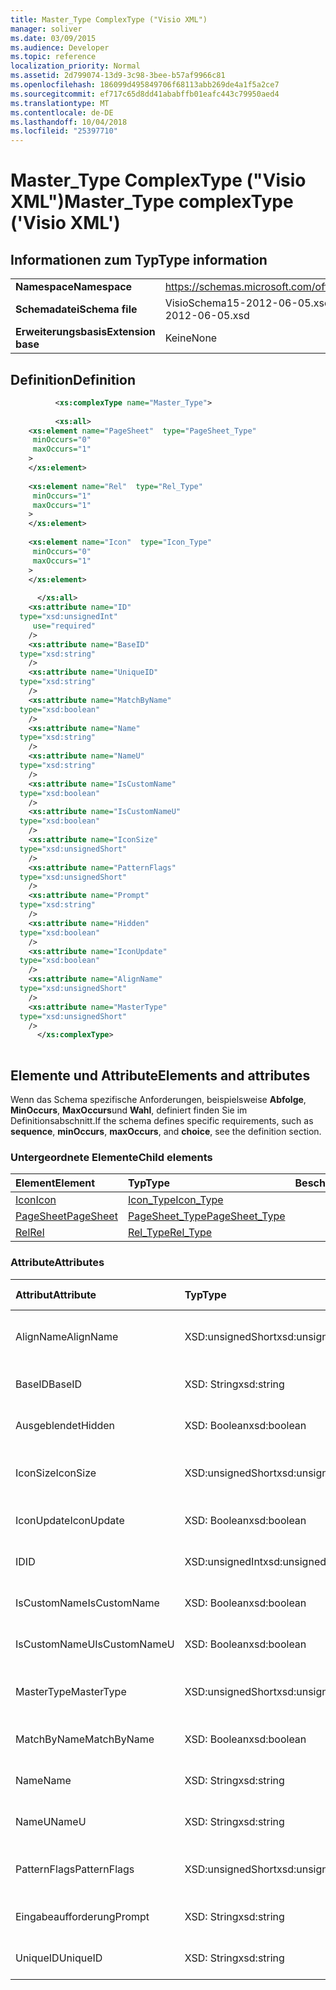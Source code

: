 ```yaml
---
title: Master_Type ComplexType ("Visio XML")
manager: soliver
ms.date: 03/09/2015
ms.audience: Developer
ms.topic: reference
localization_priority: Normal
ms.assetid: 2d799074-13d9-3c98-3bee-b57af9966c81
ms.openlocfilehash: 186099d495849706f68113abb269de4a1f5a2ce7
ms.sourcegitcommit: ef717c65d8dd41ababffb01eafc443c79950aed4
ms.translationtype: MT
ms.contentlocale: de-DE
ms.lasthandoff: 10/04/2018
ms.locfileid: "25397710"
---
```

# <a name="mastertype-complextype-visio-xml"></a><span data-ttu-id="0573f-102">Master_Type ComplexType ("Visio XML")</span><span class="sxs-lookup"><span data-stu-id="0573f-102">Master_Type complexType ('Visio XML')</span></span>

## <a name="type-information"></a><span data-ttu-id="0573f-103">Informationen zum Typ</span><span class="sxs-lookup"><span data-stu-id="0573f-103">Type information</span></span>

|||
|:-----|:-----|
|<span data-ttu-id="0573f-104">**Namespace**</span><span class="sxs-lookup"><span data-stu-id="0573f-104">**Namespace**</span></span> <br/> |https://schemas.microsoft.com/office/visio/2011/1/core  <br/> |
|<span data-ttu-id="0573f-105">**Schemadatei**</span><span class="sxs-lookup"><span data-stu-id="0573f-105">**Schema file**</span></span> <br/> |<span data-ttu-id="0573f-106">VisioSchema15-2012-06-05.xsd</span><span class="sxs-lookup"><span data-stu-id="0573f-106">VisioSchema15-2012-06-05.xsd</span></span>  <br/> |
|<span data-ttu-id="0573f-107">**Erweiterungsbasis**</span><span class="sxs-lookup"><span data-stu-id="0573f-107">**Extension base**</span></span> <br/> |<span data-ttu-id="0573f-108">Keine</span><span class="sxs-lookup"><span data-stu-id="0573f-108">None</span></span>  <br/> |
   
## <a name="definition"></a><span data-ttu-id="0573f-109">Definition</span><span class="sxs-lookup"><span data-stu-id="0573f-109">Definition</span></span>

```XML
          <xs:complexType name="Master_Type">
          
          <xs:all>
    <xs:element name="PageSheet"  type="PageSheet_Type"
     minOccurs="0"
     maxOccurs="1"
    >
    </xs:element>
    
    <xs:element name="Rel"  type="Rel_Type"
     minOccurs="1"
     maxOccurs="1"
    >
    </xs:element>
    
    <xs:element name="Icon"  type="Icon_Type"
     minOccurs="0"
     maxOccurs="1"
    >
    </xs:element>
    
      </xs:all>
    <xs:attribute name="ID"
  type="xsd:unsignedInt"
     use="required"
    />
    <xs:attribute name="BaseID"
  type="xsd:string"
    />
    <xs:attribute name="UniqueID"
  type="xsd:string"
    />
    <xs:attribute name="MatchByName"
  type="xsd:boolean"
    />
    <xs:attribute name="Name"
  type="xsd:string"
    />
    <xs:attribute name="NameU"
  type="xsd:string"
    />
    <xs:attribute name="IsCustomName"
  type="xsd:boolean"
    />
    <xs:attribute name="IsCustomNameU"
  type="xsd:boolean"
    />
    <xs:attribute name="IconSize"
  type="xsd:unsignedShort"
    />
    <xs:attribute name="PatternFlags"
  type="xsd:unsignedShort"
    />
    <xs:attribute name="Prompt"
  type="xsd:string"
    />
    <xs:attribute name="Hidden"
  type="xsd:boolean"
    />
    <xs:attribute name="IconUpdate"
  type="xsd:boolean"
    />
    <xs:attribute name="AlignName"
  type="xsd:unsignedShort"
    />
    <xs:attribute name="MasterType"
  type="xsd:unsignedShort"
    />
      </xs:complexType>
      
```

## <a name="elements-and-attributes"></a><span data-ttu-id="0573f-110">Elemente und Attribute</span><span class="sxs-lookup"><span data-stu-id="0573f-110">Elements and attributes</span></span>

<span data-ttu-id="0573f-111">Wenn das Schema spezifische Anforderungen, beispielsweise **Abfolge**, **MinOccurs**, **MaxOccurs**und **Wahl**, definiert finden Sie im Definitionsabschnitt.</span><span class="sxs-lookup"><span data-stu-id="0573f-111">If the schema defines specific requirements, such as **sequence**, **minOccurs**, **maxOccurs**, and **choice**, see the definition section.</span></span> 
  
### <a name="child-elements"></a><span data-ttu-id="0573f-112">Untergeordnete Elemente</span><span class="sxs-lookup"><span data-stu-id="0573f-112">Child elements</span></span>

|<span data-ttu-id="0573f-113">**Element**</span><span class="sxs-lookup"><span data-stu-id="0573f-113">**Element**</span></span>|<span data-ttu-id="0573f-114">**Typ**</span><span class="sxs-lookup"><span data-stu-id="0573f-114">**Type**</span></span>|<span data-ttu-id="0573f-115">**Beschreibung**</span><span class="sxs-lookup"><span data-stu-id="0573f-115">**Description**</span></span>|
|:-----|:-----|:-----|
|[<span data-ttu-id="0573f-116">Icon</span><span class="sxs-lookup"><span data-stu-id="0573f-116">Icon</span></span>](icon-element-master_type-complextypevisio-xml.md) <br/> |[<span data-ttu-id="0573f-117">Icon_Type</span><span class="sxs-lookup"><span data-stu-id="0573f-117">Icon_Type</span></span>](icon_type-complextypevisio-xml.md) <br/> ||
|[<span data-ttu-id="0573f-118">PageSheet</span><span class="sxs-lookup"><span data-stu-id="0573f-118">PageSheet</span></span>](pagesheet-element-master_type-complextypevisio-xml.md) <br/> |[<span data-ttu-id="0573f-119">PageSheet_Type</span><span class="sxs-lookup"><span data-stu-id="0573f-119">PageSheet_Type</span></span>](pagesheet_type-complextypevisio-xml.md) <br/> ||
|[<span data-ttu-id="0573f-120">Rel</span><span class="sxs-lookup"><span data-stu-id="0573f-120">Rel</span></span>](rel-element-master_type-complextypevisio-xml.md) <br/> |[<span data-ttu-id="0573f-121">Rel_Type</span><span class="sxs-lookup"><span data-stu-id="0573f-121">Rel_Type</span></span>](rel_type-complextypevisio-xml.md) <br/> ||
   
### <a name="attributes"></a><span data-ttu-id="0573f-122">Attribute</span><span class="sxs-lookup"><span data-stu-id="0573f-122">Attributes</span></span>

|<span data-ttu-id="0573f-123">**Attribut**</span><span class="sxs-lookup"><span data-stu-id="0573f-123">**Attribute**</span></span>|<span data-ttu-id="0573f-124">**Typ**</span><span class="sxs-lookup"><span data-stu-id="0573f-124">**Type**</span></span>|<span data-ttu-id="0573f-125">**Erforderlich**</span><span class="sxs-lookup"><span data-stu-id="0573f-125">**Required**</span></span>|<span data-ttu-id="0573f-126">**Beschreibung**</span><span class="sxs-lookup"><span data-stu-id="0573f-126">**Description**</span></span>|<span data-ttu-id="0573f-127">**Mögliche Werte**</span><span class="sxs-lookup"><span data-stu-id="0573f-127">**Possible values**</span></span>|
|:-----|:-----|:-----|:-----|:-----|
|<span data-ttu-id="0573f-128">AlignName</span><span class="sxs-lookup"><span data-stu-id="0573f-128">AlignName</span></span>  <br/> |<span data-ttu-id="0573f-129">XSD:unsignedShort</span><span class="sxs-lookup"><span data-stu-id="0573f-129">xsd:unsignedShort</span></span>  <br/> |<span data-ttu-id="0573f-130">Optional</span><span class="sxs-lookup"><span data-stu-id="0573f-130">optional</span></span>  <br/> ||<span data-ttu-id="0573f-131">Werte des Typs Xsd:unsignedShort.</span><span class="sxs-lookup"><span data-stu-id="0573f-131">Values of the xsd:unsignedShort type.</span></span>  <br/> |
|<span data-ttu-id="0573f-132">BaseID</span><span class="sxs-lookup"><span data-stu-id="0573f-132">BaseID</span></span>  <br/> |<span data-ttu-id="0573f-133">XSD: String</span><span class="sxs-lookup"><span data-stu-id="0573f-133">xsd:string</span></span>  <br/> |<span data-ttu-id="0573f-134">Optional</span><span class="sxs-lookup"><span data-stu-id="0573f-134">optional</span></span>  <br/> ||<span data-ttu-id="0573f-135">Werte des Typs xsd: String.</span><span class="sxs-lookup"><span data-stu-id="0573f-135">Values of the xsd:string type.</span></span>  <br/> |
|<span data-ttu-id="0573f-136">Ausgeblendet</span><span class="sxs-lookup"><span data-stu-id="0573f-136">Hidden</span></span>  <br/> |<span data-ttu-id="0573f-137">XSD: Boolean</span><span class="sxs-lookup"><span data-stu-id="0573f-137">xsd:boolean</span></span>  <br/> |<span data-ttu-id="0573f-138">Optional</span><span class="sxs-lookup"><span data-stu-id="0573f-138">optional</span></span>  <br/> ||<span data-ttu-id="0573f-139">Werte des Typs xsd: Boolean.</span><span class="sxs-lookup"><span data-stu-id="0573f-139">Values of the xsd:boolean type.</span></span>  <br/> |
|<span data-ttu-id="0573f-140">IconSize</span><span class="sxs-lookup"><span data-stu-id="0573f-140">IconSize</span></span>  <br/> |<span data-ttu-id="0573f-141">XSD:unsignedShort</span><span class="sxs-lookup"><span data-stu-id="0573f-141">xsd:unsignedShort</span></span>  <br/> |<span data-ttu-id="0573f-142">Optional</span><span class="sxs-lookup"><span data-stu-id="0573f-142">optional</span></span>  <br/> ||<span data-ttu-id="0573f-143">Werte des Typs Xsd:unsignedShort.</span><span class="sxs-lookup"><span data-stu-id="0573f-143">Values of the xsd:unsignedShort type.</span></span>  <br/> |
|<span data-ttu-id="0573f-144">IconUpdate</span><span class="sxs-lookup"><span data-stu-id="0573f-144">IconUpdate</span></span>  <br/> |<span data-ttu-id="0573f-145">XSD: Boolean</span><span class="sxs-lookup"><span data-stu-id="0573f-145">xsd:boolean</span></span>  <br/> |<span data-ttu-id="0573f-146">Optional</span><span class="sxs-lookup"><span data-stu-id="0573f-146">optional</span></span>  <br/> ||<span data-ttu-id="0573f-147">Werte des Typs xsd: Boolean.</span><span class="sxs-lookup"><span data-stu-id="0573f-147">Values of the xsd:boolean type.</span></span>  <br/> |
|<span data-ttu-id="0573f-148">ID</span><span class="sxs-lookup"><span data-stu-id="0573f-148">ID</span></span>  <br/> |<span data-ttu-id="0573f-149">XSD:unsignedInt</span><span class="sxs-lookup"><span data-stu-id="0573f-149">xsd:unsignedInt</span></span>  <br/> |<span data-ttu-id="0573f-150">erforderlich</span><span class="sxs-lookup"><span data-stu-id="0573f-150">required</span></span>  <br/> ||<span data-ttu-id="0573f-151">Werte des Typs Xsd:unsignedInt.</span><span class="sxs-lookup"><span data-stu-id="0573f-151">Values of the xsd:unsignedInt type.</span></span>  <br/> |
|<span data-ttu-id="0573f-152">IsCustomName</span><span class="sxs-lookup"><span data-stu-id="0573f-152">IsCustomName</span></span>  <br/> |<span data-ttu-id="0573f-153">XSD: Boolean</span><span class="sxs-lookup"><span data-stu-id="0573f-153">xsd:boolean</span></span>  <br/> |<span data-ttu-id="0573f-154">Optional</span><span class="sxs-lookup"><span data-stu-id="0573f-154">optional</span></span>  <br/> ||<span data-ttu-id="0573f-155">Werte des Typs xsd: Boolean.</span><span class="sxs-lookup"><span data-stu-id="0573f-155">Values of the xsd:boolean type.</span></span>  <br/> |
|<span data-ttu-id="0573f-156">IsCustomNameU</span><span class="sxs-lookup"><span data-stu-id="0573f-156">IsCustomNameU</span></span>  <br/> |<span data-ttu-id="0573f-157">XSD: Boolean</span><span class="sxs-lookup"><span data-stu-id="0573f-157">xsd:boolean</span></span>  <br/> |<span data-ttu-id="0573f-158">Optional</span><span class="sxs-lookup"><span data-stu-id="0573f-158">optional</span></span>  <br/> ||<span data-ttu-id="0573f-159">Werte des Typs xsd: Boolean.</span><span class="sxs-lookup"><span data-stu-id="0573f-159">Values of the xsd:boolean type.</span></span>  <br/> |
|<span data-ttu-id="0573f-160">MasterType</span><span class="sxs-lookup"><span data-stu-id="0573f-160">MasterType</span></span>  <br/> |<span data-ttu-id="0573f-161">XSD:unsignedShort</span><span class="sxs-lookup"><span data-stu-id="0573f-161">xsd:unsignedShort</span></span>  <br/> |<span data-ttu-id="0573f-162">Optional</span><span class="sxs-lookup"><span data-stu-id="0573f-162">optional</span></span>  <br/> ||<span data-ttu-id="0573f-163">Werte des Typs Xsd:unsignedShort.</span><span class="sxs-lookup"><span data-stu-id="0573f-163">Values of the xsd:unsignedShort type.</span></span>  <br/> |
|<span data-ttu-id="0573f-164">MatchByName</span><span class="sxs-lookup"><span data-stu-id="0573f-164">MatchByName</span></span>  <br/> |<span data-ttu-id="0573f-165">XSD: Boolean</span><span class="sxs-lookup"><span data-stu-id="0573f-165">xsd:boolean</span></span>  <br/> |<span data-ttu-id="0573f-166">Optional</span><span class="sxs-lookup"><span data-stu-id="0573f-166">optional</span></span>  <br/> ||<span data-ttu-id="0573f-167">Werte des Typs xsd: Boolean.</span><span class="sxs-lookup"><span data-stu-id="0573f-167">Values of the xsd:boolean type.</span></span>  <br/> |
|<span data-ttu-id="0573f-168">Name</span><span class="sxs-lookup"><span data-stu-id="0573f-168">Name</span></span>  <br/> |<span data-ttu-id="0573f-169">XSD: String</span><span class="sxs-lookup"><span data-stu-id="0573f-169">xsd:string</span></span>  <br/> |<span data-ttu-id="0573f-170">Optional</span><span class="sxs-lookup"><span data-stu-id="0573f-170">optional</span></span>  <br/> ||<span data-ttu-id="0573f-171">Werte des Typs xsd: String.</span><span class="sxs-lookup"><span data-stu-id="0573f-171">Values of the xsd:string type.</span></span>  <br/> |
|<span data-ttu-id="0573f-172">NameU</span><span class="sxs-lookup"><span data-stu-id="0573f-172">NameU</span></span>  <br/> |<span data-ttu-id="0573f-173">XSD: String</span><span class="sxs-lookup"><span data-stu-id="0573f-173">xsd:string</span></span>  <br/> |<span data-ttu-id="0573f-174">Optional</span><span class="sxs-lookup"><span data-stu-id="0573f-174">optional</span></span>  <br/> ||<span data-ttu-id="0573f-175">Werte des Typs xsd: String.</span><span class="sxs-lookup"><span data-stu-id="0573f-175">Values of the xsd:string type.</span></span>  <br/> |
|<span data-ttu-id="0573f-176">PatternFlags</span><span class="sxs-lookup"><span data-stu-id="0573f-176">PatternFlags</span></span>  <br/> |<span data-ttu-id="0573f-177">XSD:unsignedShort</span><span class="sxs-lookup"><span data-stu-id="0573f-177">xsd:unsignedShort</span></span>  <br/> |<span data-ttu-id="0573f-178">Optional</span><span class="sxs-lookup"><span data-stu-id="0573f-178">optional</span></span>  <br/> ||<span data-ttu-id="0573f-179">Werte des Typs Xsd:unsignedShort.</span><span class="sxs-lookup"><span data-stu-id="0573f-179">Values of the xsd:unsignedShort type.</span></span>  <br/> |
|<span data-ttu-id="0573f-180">Eingabeaufforderung</span><span class="sxs-lookup"><span data-stu-id="0573f-180">Prompt</span></span>  <br/> |<span data-ttu-id="0573f-181">XSD: String</span><span class="sxs-lookup"><span data-stu-id="0573f-181">xsd:string</span></span>  <br/> |<span data-ttu-id="0573f-182">Optional</span><span class="sxs-lookup"><span data-stu-id="0573f-182">optional</span></span>  <br/> ||<span data-ttu-id="0573f-183">Werte des Typs xsd: String.</span><span class="sxs-lookup"><span data-stu-id="0573f-183">Values of the xsd:string type.</span></span>  <br/> |
|<span data-ttu-id="0573f-184">UniqueID</span><span class="sxs-lookup"><span data-stu-id="0573f-184">UniqueID</span></span>  <br/> |<span data-ttu-id="0573f-185">XSD: String</span><span class="sxs-lookup"><span data-stu-id="0573f-185">xsd:string</span></span>  <br/> |<span data-ttu-id="0573f-186">Optional</span><span class="sxs-lookup"><span data-stu-id="0573f-186">optional</span></span>  <br/> ||<span data-ttu-id="0573f-187">Werte des Typs xsd: String.</span><span class="sxs-lookup"><span data-stu-id="0573f-187">Values of the xsd:string type.</span></span>  <br/> |
   

